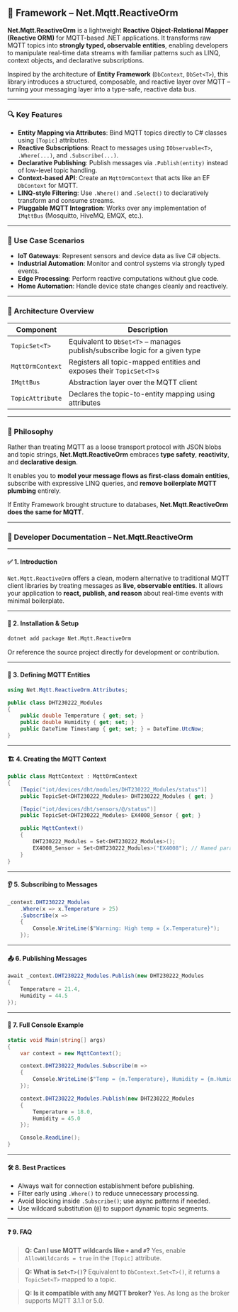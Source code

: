 ## 🧠 Framework – Net.Mqtt.ReactiveOrm

**Net.Mqtt.ReactiveOrm** is a lightweight **Reactive Object-Relational Mapper (Reactive ORM)** for MQTT-based .NET applications. It transforms raw MQTT topics into **strongly typed, observable entities**, enabling developers to manipulate real-time data streams with familiar patterns such as LINQ, context objects, and declarative subscriptions.

Inspired by the architecture of **Entity Framework** (`DbContext`, `DbSet<T>`), this library introduces a structured, composable, and reactive layer over MQTT – turning your messaging layer into a type-safe, reactive data bus.

---

### 🔍 Key Features

* **Entity Mapping via Attributes**: Bind MQTT topics directly to C# classes using `[Topic]` attributes.
* **Reactive Subscriptions**: React to messages using `IObservable<T>`, `.Where(...)`, and `.Subscribe(...)`.
* **Declarative Publishing**: Publish messages via `.Publish(entity)` instead of low-level topic handling.
* **Context-based API**: Create an `MqttOrmContext` that acts like an EF `DbContext` for MQTT.
* **LINQ-style Filtering**: Use `.Where()` and `.Select()` to declaratively transform and consume streams.
* **Pluggable MQTT Integration**: Works over any implementation of `IMqttBus` (Mosquitto, HiveMQ, EMQX, etc.).

---

### 🔧 Use Case Scenarios

* **IoT Gateways**: Represent sensors and device data as live C# objects.
* **Industrial Automation**: Monitor and control systems via strongly typed events.
* **Edge Processing**: Perform reactive computations without glue code.
* **Home Automation**: Handle device state changes cleanly and reactively.

---

### 🧱 Architecture Overview

| Component        | Description                                                                 |
| ---------------- | --------------------------------------------------------------------------- |
| `TopicSet<T>`    | Equivalent to `DbSet<T>` – manages publish/subscribe logic for a given type |
| `MqttOrmContext` | Registers all topic-mapped entities and exposes their `TopicSet<T>`s        |
| `IMqttBus`       | Abstraction layer over the MQTT client                                      |
| `TopicAttribute` | Declares the topic-to-entity mapping using attributes                       |

---

### 🤝 Philosophy

Rather than treating MQTT as a loose transport protocol with JSON blobs and topic strings, **Net.Mqtt.ReactiveOrm** embraces **type safety**, **reactivity**, and **declarative design**.

It enables you to **model your message flows as first-class domain entities**, subscribe with expressive LINQ queries, and **remove boilerplate MQTT plumbing** entirely.

If Entity Framework brought structure to databases, **Net.Mqtt.ReactiveOrm does the same for MQTT**.

---

### 📘 Developer Documentation – Net.Mqtt.ReactiveOrm

---

#### ✅ 1. Introduction

`Net.Mqtt.ReactiveOrm` offers a clean, modern alternative to traditional MQTT client libraries by treating messages as **live, observable entities**. It allows your application to **react, publish, and reason** about real-time events with minimal boilerplate.

---

#### 🚀 2. Installation & Setup

```bash
dotnet add package Net.Mqtt.ReactiveOrm
```

Or reference the source project directly for development or contribution.

---

#### 🧩 3. Defining MQTT Entities

```csharp
using Net.Mqtt.ReactiveOrm.Attributes;

public class DHT230222_Modules
{
    public double Temperature { get; set; }
    public double Humidity { get; set; }
    public DateTime Timestamp { get; set; } = DateTime.UtcNow;
}
```

---

#### 🏗️ 4. Creating the MQTT Context

```csharp
public class MqttContext : MqttOrmContext
{
    [Topic("iot/devices/dht/modules/DHT230222_Modules/status")]
    public TopicSet<DHT230222_Modules> DHT230222_Modules { get; }

    [Topic("iot/devices/dht/sensors/@/status")]
    public TopicSet<DHT230222_Modules> EX4008_Sensor { get; }

    public MqttContext()
    {
        DHT230222_Modules = Set<DHT230222_Modules>();
        EX4008_Sensor = Set<DHT230222_Modules>("EX4008"); // Named parameter replacement
    }
}
```

---

#### 👂 5. Subscribing to Messages

```csharp
_context.DHT230222_Modules
    .Where(x => x.Temperature > 25)
    .Subscribe(x =>
    {
        Console.WriteLine($"Warning: High temp = {x.Temperature}");
    });
```

---

#### 📤 6. Publishing Messages

```csharp
await _context.DHT230222_Modules.Publish(new DHT230222_Modules
{
    Temperature = 21.4,
    Humidity = 44.5
});
```

---

#### 🧪 7. Full Console Example

```csharp
static void Main(string[] args)
{
    var context = new MqttContext();

    context.DHT230222_Modules.Subscribe(m =>
    {
        Console.WriteLine($"Temp = {m.Temperature}, Humidity = {m.Humidity}");
    });

    context.DHT230222_Modules.Publish(new DHT230222_Modules
    {
        Temperature = 18.0,
        Humidity = 45.0
    });

    Console.ReadLine();
}
```

---

#### 🛠️ 8. Best Practices

* Always wait for connection establishment before publishing.
* Filter early using `.Where()` to reduce unnecessary processing.
* Avoid blocking inside `.Subscribe()`; use async patterns if needed.
* Use wildcard substitution (`@`) to support dynamic topic segments.

---

#### ❓ 9. FAQ

> **Q: Can I use MQTT wildcards like `+` and `#`?**
> Yes, enable `AllowWildcards = true` in the `[Topic]` attribute.

> **Q: What is `Set<T>()`?**
> Equivalent to `DbContext.Set<T>()`, it returns a `TopicSet<T>` mapped to a topic.

> **Q: Is it compatible with any MQTT broker?**
> Yes. As long as the broker supports MQTT 3.1.1 or 5.0.
